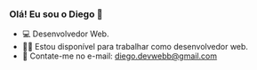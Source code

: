 ### Olá! Eu sou o Diego 👋

- :computer: Desenvolvedor Web.
- 👨‍💻 Estou disponível para trabalhar como desenvolvedor web. 
- 📧 Contate-me no e-mail: diego.devwebb@gmail.com

